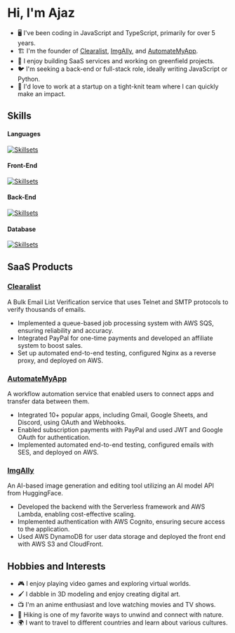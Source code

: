 # Hi, I'm Ajaz

- 🖥️ I've been coding in JavaScript and TypeScript, primarily for over 5 years.
- 🏗️ I'm the founder of [Clearalist](https://clearalist.com), [ImgAlly](https://imgally.com), and [AutomateMyApp](https://automatemyapp.com).
- 🦀 I enjoy building SaaS services and working on greenfield projects.
- 🐦 I'm seeking a back-end or full-stack role, ideally writing JavaScript or Python.
- 🎤 I'd love to work at a startup on a tight-knit team where I can quickly make an impact.

## Skills

#### Languages
[![Skillsets](https://skillicons.dev/icons?i=js,ts,py)](https://skillicons.dev)

#### Front-End
[![Skillsets](https://skillicons.dev/icons?i=react,vue,nextjs,nuxtjs,vite)](https://skillicons.dev)

#### Back-End
[![Skillsets](https://skillicons.dev/icons?i=nodejs,express,nestjs,flask,aws)](https://skillicons.dev)

#### Database
[![Skillsets](https://skillicons.dev/icons?i=mysql,postgres,mongodb)](https://skillicons.dev)

## SaaS Products

### [Clearalist](https://clearalist.com)
A Bulk Email List Verification service that uses Telnet and SMTP protocols to verify thousands of emails.

- Implemented a queue-based job processing system with AWS SQS, ensuring reliability and accuracy.
- Integrated PayPal for one-time payments and developed an affiliate system to boost sales.
- Set up automated end-to-end testing, configured Nginx as a reverse proxy, and deployed on AWS.

### [AutomateMyApp](https://automatemyapp.com)
A workflow automation service that enabled users to connect apps and transfer data between them.

- Integrated 10+ popular apps, including Gmail, Google Sheets, and Discord, using OAuth and Webhooks.
- Enabled subscription payments with PayPal and used JWT and Google OAuth for authentication.
- Implemented automated end-to-end testing, configured emails with SES, and deployed on AWS.

### [ImgAlly](https://imgally.com)
An AI-based image generation and editing tool utilizing an AI model API from HuggingFace.

- Developed the backend with the Serverless framework and AWS Lambda, enabling cost-effective scaling.
- Implemented authentication with AWS Cognito, ensuring secure access to the application.
- Used AWS DynamoDB for user data storage and deployed the front end with AWS S3 and CloudFront.

## Hobbies and Interests

- 🎮 I enjoy playing video games and exploring virtual worlds.
- 🖌️ I dabble in 3D modeling and enjoy creating digital art.
- 📺 I'm an anime enthusiast and love watching movies and TV shows.
- 🥾 Hiking is one of my favorite ways to unwind and connect with nature.
- 🌍 I want to travel to different countries and learn about various cultures.
